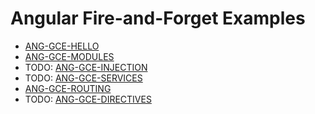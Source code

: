 # Angular Fire-and-Forget Examples
 - [ANG-GCE-HELLO](https://github.com/Revature-Content/ANG-GCE-HELLO)
 - [ANG-GCE-MODULES](https://github.com/Revature-Content/ANG-GCE-MODULES)
 - TODO: [ANG-GCE-INJECTION](https://github.com/Revature-Content/ANG-GCE-INJECTION)
 - TODO: [ANG-GCE-SERVICES](https://github.com/Revature-Content/ANG-GCE-SERVICES)
 - [ANG-GCE-ROUTING](https://github.com/Revature-Content/ANG-GCE-ROUTING)
 - TODO: [ANG-GCE-DIRECTIVES](https://github.com/Revature-Content/ANG-GCE-DIRECTIVES)
